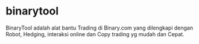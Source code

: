 # binarytool

BinaryTool adalah alat bantu Trading di Binary.com 
            yang dilengkapi dengan Robot, Hedging, interaksi online 
            dan Copy trading yg mudah dan Cepat.
